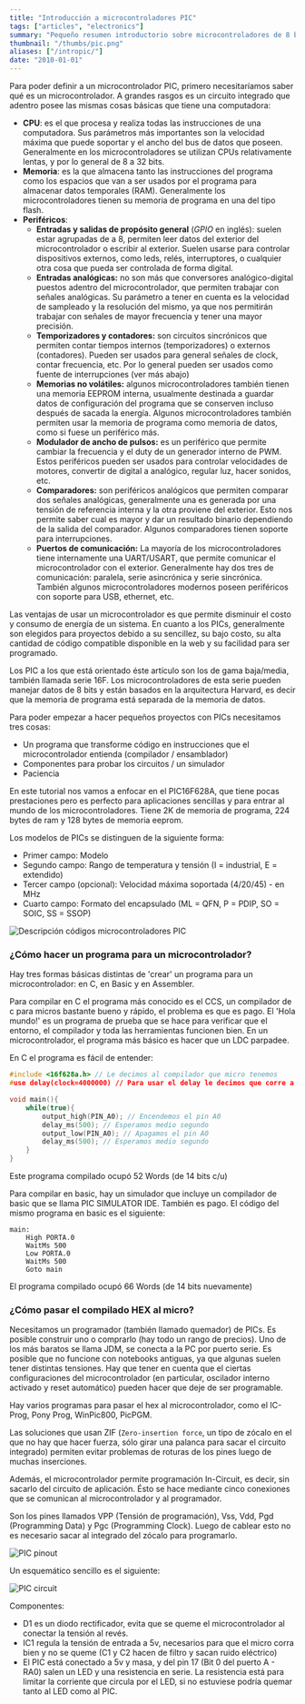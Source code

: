```yaml
---
title: "Introducción a microcontroladores PIC"
tags: ["articles", "electronics"]
summary: "Pequeño resumen introductorio sobre microcontroladores de 8 bit, en particular de la familia Microchip PIC16"
thumbnail: "/thumbs/pic.png"
aliases: ["/intropic/"]
date: "2010-01-01"
---
```


Para poder definir a un microcontrolador PIC, primero necesitaríamos saber qué es un microcontrolador. A grandes rasgos es un circuito integrado que adentro posee las mismas cosas básicas que tiene una computadora: 
* **CPU**: es el que procesa y realiza todas las instrucciones de una computadora. Sus parámetros más importantes son la velocidad máxima que puede soportar y el ancho del bus de datos que poseen. Generalmente en los microcontroladores se utilizan CPUs relativamente lentas, y por lo general de 8 a 32 bits.
* **Memoria**: es la que almacena tanto las instrucciones del programa como los espacios que van a ser usados por el programa para almacenar datos temporales (RAM). Generalmente los microcontroladores tienen su memoria de programa en una del tipo flash.
* **Periféricos**:
    * **Entradas y salidas de propósito general** (*GPIO* en inglés): suelen estar agrupadas de a 8, permiten leer datos del exterior del microcontrolador o escribir al exterior. Suelen usarse para controlar dispositivos externos, como leds, relés, interruptores, o cualquier otra cosa que pueda ser controlada de forma digital.
    * **Entradas analógicas:** no son más que conversores analógico-digital puestos adentro del microcontrolador, que permiten trabajar con señales analógicas. Su parámetro a tener en cuenta es la velocidad de sampleado y la resolución del mismo, ya que nos permitirán trabajar con señales de mayor frecuencia y tener una mayor precisión.
    * **Temporizadores y contadores:** son circuitos sincrónicos que permiten contar tiempos internos (temporizadores) o externos (contadores). Pueden ser usados para general señales de clock, contar frecuencia, etc. Por lo general pueden ser usados como fuente de interrupciones (ver más abajo)
    * **Memorias no volátiles:** algunos microcontroladores también tienen una memoria EEPROM interna, usualmente destinada a guardar datos de configuración del programa que se conserven incluso después de sacada la energía. Algunos microcontroladores también permiten usar la memoria de programa como memoria de datos, como si fuese un periférico más. 
    * **Modulador de ancho de pulsos:** es un periférico que permite cambiar la frecuencia y el duty de un generador interno de PWM. Estos periféricos pueden ser usados para controlar velocidades de motores, convertir de digital a analógico, regular luz, hacer sonidos, etc. 
    * **Comparadores:** son periféricos analógicos que permiten comparar dos señales analógicas, generalmente una es generada por una tensión de referencia interna y la otra proviene del exterior. Esto nos permite saber cual es mayor y dar un resultado binario dependiendo de la salida del comparador. Algunos comparadores tienen soporte para interrupciones. 
    * **Puertos de comunicación:** La mayoría de los microcontroladores tiene internamente una UART/USART, que permite comunicar el microcontrolador con el exterior. Generalmente hay dos tres de comunicación: paralela, serie asincrónica y serie sincrónica. También algunos microcontroladores modernos poseen periféricos con soporte para USB, ethernet, etc. 


Las ventajas de usar un microcontrolador es que permite disminuir el costo y consumo de energía de un sistema. En cuanto a los PICs, generalmente son elegidos para proyectos debido a su sencillez, su bajo costo, su alta cantidad de código compatible disponible en la web y su facilidad para ser programado.

Los PIC a los que está orientado éste artículo son los de gama baja/media, también llamada serie 16F. Los microcontroladores de esta serie pueden manejar datos de 8 bits y están basados en la arquitectura Harvard, es decir que la memoria de programa está separada de la memoria de datos.

Para poder empezar a hacer pequeños proyectos con PICs necesitamos tres cosas:

* Un programa que transforme código en instrucciones que el microcontrolador entienda (compilador / ensamblador)
* Componentes para probar los circuitos / un simulador
* Paciencia

En este tutorial nos vamos a enfocar en el PIC16F628A, que tiene pocas prestaciones pero es perfecto para aplicaciones sencillas y para entrar al mundo de los microcontroladores. Tiene 2K de memoria de programa, 224 bytes de ram y 128 bytes de memoria eeprom. 

Los modelos de PICs se distinguen de la siguiente forma:

* Primer campo: Modelo
* Segundo campo: Rango de temperatura y tensión (I = industrial, E = extendido)
* Tercer campo (opcional): Velocidad máxima soportada (4/20/45) - en MHz
* Cuarto campo: Formato del encapsulado (ML = QFN, P = PDIP, SO = SOIC, SS = SSOP) 

![Descripción códigos microcontroladores PIC](/images/modelospic.png)

### ¿Cómo hacer un programa para un microcontrolador?
Hay tres formas básicas distintas de 'crear' un programa para un microcontrolador: en C, en Basic y en Assembler.

Para compilar en C el programa más conocido es el CCS, un compilador de c para micros bastante bueno y rápido, el problema es que es pago. El 'Hola mundo!' es un programa de prueba que se hace para verificar que el entorno, el compilador y toda las herramientas funcionen bien. En un microcontrolador, el programa más básico es hacer que un LDC parpadee.

En C el programa es fácil de entender:

```c
#include <16f628a.h> // Le decimos al compilador que micro tenemos
#use delay(clock=4000000) // Para usar el delay le decimos que corre a 4MHz

void main(){
	while(true){
		output_high(PIN_A0); // Encendemos el pin A0
		delay_ms(500); // Esperamos medio segundo
		output_low(PIN_A0); // Apagamos el pin A0
		delay_ms(500); // Esperamos medio segundo
	}
}
```

Este programa compilado ocupó 52 Words (de 14 bits c/u)

Para compilar en basic, hay un simulador que incluye un compilador de basic que se llama PIC SIMULATOR IDE. También es pago. El código del mismo programa en basic es el siguiente:

```basic
main:
	High PORTA.0
	WaitMs 500
	Low PORTA.0
	WaitMs 500
	Goto main
```

El programa compilado ocupó 66 Words (de 14 bits nuevamente)

### ¿Cómo pasar el compilado HEX al micro?

Necesitamos un programador (también llamado quemador) de PICs. Es posible construir uno o comprarlo (hay todo un rango de precios). Uno de los más baratos se llama JDM, se conecta a la PC por puerto serie. Es posible que no funcione con notebooks antiguas, ya que algunas suelen tener distintas tensiones. Hay que tener en cuenta que el ciertas configuraciones del microcontrolador (en particular, oscilador interno activado y reset automático) pueden hacer que deje de ser programable.

Hay varios programas para pasar el hex al microcontrolador, como el IC-Prog, Pony Prog, WinPic800, PicPGM. 

Las soluciones que usan ZIF (`Zero-insertion force`, un tipo de zócalo en el que no hay que hacer fuerza, sólo girar una palanca para sacar el circuito integrado) permiten evitar problemas de roturas de los pines luego de muchas inserciones.

Además, el microcontrolador permite programación In-Circuit, es decir, sin sacarlo del circuito de aplicación. Ésto se hace mediante cinco conexiones que se comunican al microcontrolador y al programador.

Son los pines llamados VPP (Tensión de programación), Vss, Vdd, Pgd (Programming Data) y Pgc (Programming Clock). Luego de cablear esto no es necesario sacar al integrado del zócalo para programarlo.

![PIC pinout](/images/picpinout.jpg)

Un esquemático sencillo es el siguiente:

![PIC circuit](/images/piccircuit.png)

Componentes:

* D1 es un diodo rectificador, evita que se queme el microcontrolador al conectar la tensión al revés.
* IC1 regula la tensión de entrada a 5v, necesarios para que el micro corra bien y no se queme (C1 y C2 hacen de filtro y sacan ruido eléctrico)
* El PIC está conectado a 5v y masa, y del pin 17 (Bit 0 del puerto A - RA0) salen un LED y una resistencia en serie. La resistencia está para limitar la corriente que circula por el LED, si no estuviese podría quemar tanto al LED como al PIC.